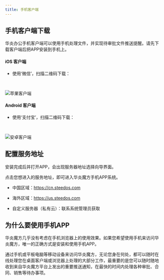 ```yaml
---
title: 手机客户端
---
```


## 手机客户端下载
华炎办公手机客户端可以使用手机处理文件，并实现待审批文件推送提醒。请先下载客户端后把APP安装到手机上。

<div className="flex items-start flex-wrap">
<div className="w-1/2 py-6">

#### iOS 客户端

- 使用‘微信’，扫描二维码下载：

<br/>

![苹果客户端](/assets/workflow/download-ios.png)

</div>
<div className="w-1/2 py-6">

#### Android 客户端

- 使用‘支付宝’，扫描二维码下载：

<br/>

![安卓客户端](/assets/workflow/download-android.png)

</div>
</div>

## 配置服务地址

安装完成后并打开APP，会出现服务器地址选择向导界面。

点击您想进入的服务地址，即可进入华炎魔方手机APP系统。

- 中国区域：<https://cn.steedos.com>

- 海外区域：<https://us.steedos.com>

- 自定义服务器（私有云）：联系系统管理员获取

## 为什么要使用手机APP

华炎魔方几乎没有考虑在手机浏览器上的使用效果。如果您希望使用手机来访问华炎魔方，唯一的正确方式是安装和使用手机APP。

通过手机或平板电脑等移动设备来访问华炎魔方，无论您身在何处，都可以随时在线处理您在桌面客户端或浏览器上处理的大部分工作，最重要的是您可以随时随地收到来自华炎魔方平台上发出的重要推送通知，在最快的时间内处理各种审批、合同、销售等待办事项。
